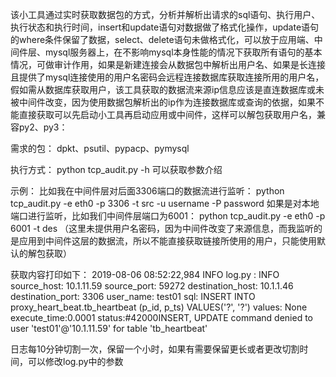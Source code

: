 该小工具通过实时获取数据包的方式，分析并解析出请求的sql语句、执行用户、执行状态和执行时间，insert和update语句对数据做了格式化操作，update语句的where条件保留了数据，select、delete语句未做格式化，可以放于应用端、中间件层、mysql服务器上，在不影响mysql本身性能的情况下获取所有语句的基本情况，可做审计作用，如果是新建连接会从数据包中解析出用户名、如果是长连接且提供了mysql连接使用的用户名密码会远程连接数据库获取连接所用的用户名，假如需从数据库获取用户，该工具获取的数据流来源ip信息应该是直连数据库或未被中间件改变，因为使用数据包解析出的ip作为连接数据库或查询的依据，如果不能直接获取可以先启动小工具再启动应用或中间件，这样可以解包获取用户名，兼容py2、py3：

需求的包：
    dpkt、psutil、pypacp、pymysql

执行方式：
    python tcp_audit.py -h 可以获取参数介绍

示例：
    比如我在中间件层对后面3306端口的数据流进行监听： python tcp_audit.py -e eth0 -p 3306 -t src -u username -P password
    如果是对本地端口进行监听，比如我们中间件层端口为6001： python tcp_audit.py -e eth0 -p 6001 -t des （这里未提供用户名密码，因为中间件改变了来源信息，而我监听的是应用到中间件这层的数据流，所以不能直接获取链接所使用的用户，只能使用默认的解包获取）

获取内容打印如下：
    2019-08-06 08:52:22,984  INFO  log.py : INFO  source_host: 10.1.11.59 source_port: 59272 destination_host: 10.1.1.46 destination_port: 3306 user_name: test01 sql: INSERT INTO proxy_heart_beat.tb_heartbeat (p_id, p_ts) VALUES('?', '?') values: None execute_time:0.0001  status:#42000INSERT, UPDATE command denied to user 'test01'@'10.1.11.59' for table 'tb_heartbeat'
    
日志每10分钟切割一次，保留一个小时，如果有需要保留更长或者更改切割时间，可以修改log.py中的参数
